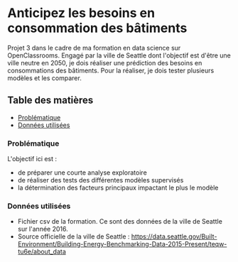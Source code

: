 # Anticipez les besoins en consommation des bâtiments
Projet 3 dans le cadre de ma formation en data science sur OpenClassrooms. Engagé par la ville de Seattle dont l'objectif est d'être une ville neutre en 2050, je dois réaliser une prédiction des besoins en consommations des bâtiments. Pour la réaliser, je dois tester plusieurs modèles et les comparer.

## Table des matières
- [Problématique](#problematique)
- [Données utilisées](#donnees-utilisees)


### Problématique
L'objectif ici est :
- de préparer une courte analyse exploratoire
- de réaliser des tests des différentes modèles supervisés
- la détermination des facteurs principaux impactant le plus le modèle

### Données utilisées
- Fichier csv de la formation. Ce sont des données de la ville de Seattle sur l'année 2016.
- Source officielle de la ville de Seattle : https://data.seattle.gov/Built-Environment/Building-Energy-Benchmarking-Data-2015-Present/teqw-tu6e/about_data










